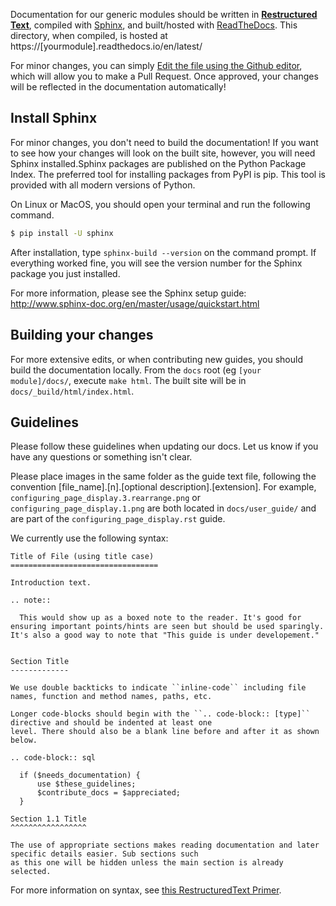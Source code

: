 Documentation for our generic modules should be written in [**Restructured Text**](http://docutils.sourceforge.net/rst.html), compiled with [Sphinx](http://www.sphinx-doc.org/en/master/usage/quickstart.html), and built/hosted with [ReadTheDocs](https://readthedocs.org/).  This directory, when compiled, is hosted at https://[yourmodule].readthedocs.io/en/latest/

For minor changes, you can simply [Edit the file using the Github editor](https://help.github.com/articles/editing-files-in-your-repository/), which will allow you to make a Pull Request.  Once approved, your changes will be reflected in the documentation automatically! 

## Install Sphinx
For minor changes, you don't need to build the documentation!  If you want to see how your changes will look on the built site, however, you will need Sphinx installed.Sphinx packages are published on the Python Package Index. The preferred tool for installing packages from PyPI is pip. This tool is provided with all modern versions of Python.

On Linux or MacOS, you should open your terminal and run the following command.
```bash
$ pip install -U sphinx
```

After installation, type `sphinx-build --version` on the command prompt. If everything worked fine, you will see the version number for the Sphinx package you just installed.

For more information, please see the Sphinx setup guide:
http://www.sphinx-doc.org/en/master/usage/quickstart.html

## Building your changes

For more extensive edits, or when contributing new guides, you should build the documentation locally. From the `docs` root (eg `[your module]/docs/`, execute `make html`.  The built site will be in `docs/_build/html/index.html`.

## Guidelines
Please follow these guidelines when updating our docs. Let us know if you have any questions or something isn't clear.

Please place images in the same folder as the guide text file, following the convention [file_name].[n].[optional description].[extension].  For example, `configuring_page_display.3.rearrange.png` or `configuring_page_display.1.png` are both located in `docs/user_guide/` and are part of the `configuring_page_display.rst` guide.

We currently use the following syntax:
```
Title of File (using title case)
=================================

Introduction text.

.. note::

  This would show up as a boxed note to the reader. It's good for ensuring important points/hints are seen but should be used sparingly. It's also a good way to note that "This guide is under developement."


Section Title
-------------

We use double backticks to indicate ``inline-code`` including file names, function and method names, paths, etc.

Longer code-blocks should begin with the ``.. code-block:: [type]`` directive and should be indented at least one 
level. There should also be a blank line before and after it as shown below.

.. code-block:: sql

  if ($needs_documentation) {
      use $these_guidelines;
      $contribute_docs = $appreciated;
  }

Section 1.1 Title
^^^^^^^^^^^^^^^^^

The use of appropriate sections makes reading documentation and later specific details easier. Sub sections such 
as this one will be hidden unless the main section is already selected.
```

For more information on syntax, see [this RestructuredText Primer](http://www.sphinx-doc.org/en/master/usage/restructuredtext/basics.html).
